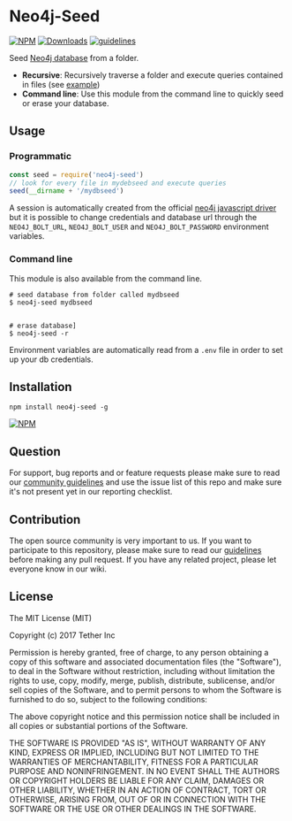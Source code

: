 # Neo4j-Seed

[![NPM](https://img.shields.io/npm/v/neo4j-seed.svg)](https://www.npmjs.com/package/neo4j-seed)
[![Downloads](https://img.shields.io/npm/dm/neo4j-seed.svg)](http://npm-stat.com/charts.html?package=neo4j-seed)
[![guidelines](https://tether.github.io/contribution-guide/badge-guidelines.svg)](https://github.com/tether/contribution-guide)

Seed [Neo4j database](https://neo4j.com/) from a folder.
* **Recursive**: Recursively traverse a folder and execute queries contained in files (see [example](https://github.com/tether/neo4j-seed/tree/master/example))
* **Command line**: Use this module from the command line to quickly seed or erase your database.


## Usage

### Programmatic

```js
const seed = require('neo4j-seed')
// look for every file in mydebseed and execute queries
seed(__dirname + '/mydbseed')
```

A session is automatically created from the official [neo4j javascript driver](https://github.com/neo4j/neo4j-javascript-driver) but it is possible to change credentials and database url through the `NEO4J_BOLT_URL`, `NEO4J_BOLT_USER` and `NEO4J_BOLT_PASSWORD` environment variables.


### Command line

This module is also available from the command line.

```shell
# seed database from folder called mydbseed
$ neo4j-seed mydbseed


# erase database]
$ neo4j-seed -r
```

Environment variables are automatically read from a `.env` file in order to set up your db credentials.

## Installation

```shell
npm install neo4j-seed -g
```

[![NPM](https://nodei.co/npm/neo4j-seed.png)](https://nodei.co/npm/neo4j-seed/)


## Question

For support, bug reports and or feature requests please make sure to read our
<a href="https://github.com/tether/contribution-guide/blob/master/community.md" target="_blank">community guidelines</a> and use the issue list of this repo and make sure it's not present yet in our reporting checklist.

## Contribution

The open source community is very important to us. If you want to participate to this repository, please make sure to read our <a href="https://github.com/tether/contribution-guide" target="_blank">guidelines</a> before making any pull request. If you have any related project, please let everyone know in our wiki.

## License

The MIT License (MIT)

Copyright (c) 2017 Tether Inc

Permission is hereby granted, free of charge, to any person obtaining a copy of this software and associated documentation files (the "Software"), to deal in the Software without restriction, including without limitation the rights to use, copy, modify, merge, publish, distribute, sublicense, and/or sell copies of the Software, and to permit persons to whom the Software is furnished to do so, subject to the following conditions:

The above copyright notice and this permission notice shall be included in all copies or substantial portions of the Software.

THE SOFTWARE IS PROVIDED "AS IS", WITHOUT WARRANTY OF ANY KIND, EXPRESS OR IMPLIED, INCLUDING BUT NOT LIMITED TO THE WARRANTIES OF MERCHANTABILITY, FITNESS FOR A PARTICULAR PURPOSE AND NONINFRINGEMENT. IN NO EVENT SHALL THE AUTHORS OR COPYRIGHT HOLDERS BE LIABLE FOR ANY CLAIM, DAMAGES OR OTHER LIABILITY, WHETHER IN AN ACTION OF CONTRACT, TORT OR OTHERWISE, ARISING FROM, OUT OF OR IN CONNECTION WITH THE SOFTWARE OR THE USE OR OTHER DEALINGS IN THE SOFTWARE.
